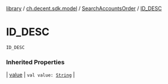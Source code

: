 [library](../../index.md) / [ch.decent.sdk.model](../index.md) / [SearchAccountsOrder](index.md) / [ID_DESC](./-i-d_-d-e-s-c.md)

# ID_DESC

`ID_DESC`

### Inherited Properties

| [value](value.md) | `val value: `[`String`](https://kotlinlang.org/api/latest/jvm/stdlib/kotlin/-string/index.html) |

